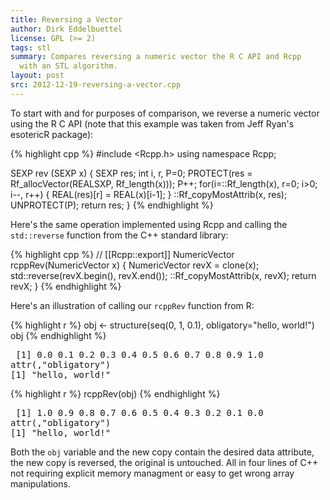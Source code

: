 ```yaml
---
title: Reversing a Vector
author: Dirk Eddelbuettel
license: GPL (>= 2)
tags: stl
summary: Compares reversing a numeric vector the R C API and Rcpp 
  with an STL algorithm.
layout: post
src: 2012-12-19-reversing-a-vector.cpp
---
```



To start with and for purposes of comparison, we reverse a numeric
vector using the R C API (note that this example was taken from 
Jeff Ryan's esotericR package):

{% highlight cpp %}
#include <Rcpp.h>
using namespace Rcpp;

SEXP rev (SEXP x) {
  SEXP res;
  int i, r, P=0;
  PROTECT(res = Rf_allocVector(REALSXP, Rf_length(x))); P++;
  for(i=::Rf_length(x), r=0; i>0; i--, r++) {
     REAL(res)[r] = REAL(x)[i-1];
  }
  ::Rf_copyMostAttrib(x, res);
  UNPROTECT(P);
  return res;
}
{% endhighlight %}

Here's the same operation implemented using Rcpp and calling the 
`std::reverse` function from the C++ standard library:

{% highlight cpp %}
// [[Rcpp::export]]
NumericVector rcppRev(NumericVector x) {
   NumericVector revX = clone<NumericVector>(x);
   std::reverse(revX.begin(), revX.end());
   ::Rf_copyMostAttrib(x, revX); 
   return revX;
} 
{% endhighlight %}

Here's an illustration of calling our `rcppRev` function from R:

{% highlight r %}
obj <- structure(seq(0, 1, 0.1), obligatory="hello, world!")
obj
{% endhighlight %}



<pre class="output">
 [1] 0.0 0.1 0.2 0.3 0.4 0.5 0.6 0.7 0.8 0.9 1.0
attr(,&quot;obligatory&quot;)
[1] &quot;hello, world!&quot;
</pre>



{% highlight r %}
rcppRev(obj)
{% endhighlight %}



<pre class="output">
 [1] 1.0 0.9 0.8 0.7 0.6 0.5 0.4 0.3 0.2 0.1 0.0
attr(,&quot;obligatory&quot;)
[1] &quot;hello, world!&quot;
</pre>

Both the `obj` variable and the new copy contain the desired data attribute,
the new copy is reversed, the original is untouched. All in four lines of
C++ not requiring explicit memory managment or easy to get wrong array
manipulations.
